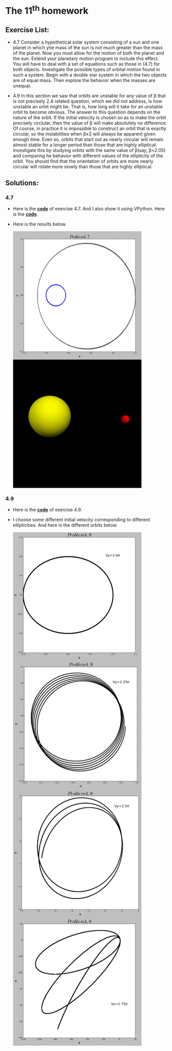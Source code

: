 # The 11<sup>th</sup> homework

## Exercise List:

- 4.7 Consider a hypothetical solar system consisting of a sun and one planet in which yhe mass of the sun is not much greater than the mass of the planet. Now you must allow for the motion of both the planet and the sun. Extend your planetary motion program to include this effect. You will have to deal with a set of equations such as those in (4.7) for both objects. Investigate the possible types of orbital motion found in such a system. Begin with a double star system in which the two objects are of equal mass. Then explore the behavior when the masses are unequal.

- 4.9 In this section we saw that orbits are unstable for any value of β that is not precisely 2.A related question, which we did not address, is how unstable an orbit might be. That is, how long will it take for an unstable orbit to become obvious. The answer to this question depends on the nature of the orbit. If the initial velocity is chosen so as to make the orbit precisely circlular, then the value of β will make absolutely no difference. Of course, in practice it is impossible to construct an orbit that is exactly circular, so the instabilities when β≠2 will always be apparent given enough time. Even so, orbits that start out as nearly circular will remain almost stable for a longer period than those that are highly elliptical. Investigate this by studying orbits with the same value of β(say, β=2.05) and comparing he behavior with different values of the ellipticity of the orbit. You should find that the orientation of orbits are more nearly circular will rotate more slowly than those that are highly elliptical.


## Solutions:

### 4.7 
- Here is the [**code**](code/problem4.7.py) of exercise 4.7. And I also show it using VPython. Here is the [**code**](code/problem4.7_VPython.py).
- Here is the results below.

  <img src="img/4.7.png" width = "400" height = "400" alt="Problem1.3" align=center />
  <img src="img/4.7.gif" width = "400" height = "400" alt="Problem1.3" align=center />
  
### 4.9
- Here is the [**code**](code/problem4.7.py) of exercise 4.9.
- I choose some different initial velocity corresponding to different ellipticities. And here is the different orbits below.

  <img src="img/4.9_1.png" width = "400" height = "400" alt="Problem1.3" align=center />
  <img src="img/4.9_2.png" width = "400" height = "400" alt="Problem1.3" align=center />
  
  <img src="img/4.9_3.png" width = "400" height = "400" alt="Problem1.3" align=center />
  <img src="img/4.9_4.png" width = "400" height = "400" alt="Problem1.3" align=center />

